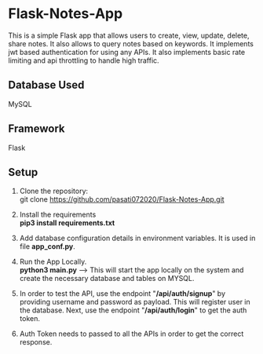 # Flask-Notes-App

This is a simple Flask app that allows users to create, view, update, delete, share notes. It also allows to query notes based on keywords.
It implements jwt based authentication for using any APIs. It also implements basic rate limiting and api throttling to handle high traffic.

## Database Used
  MySQL

## Framework
  Flask

## Setup 
1. Clone the repository:  
   git clone https://github.com/pasati072020/Flask-Notes-App.git

3. Install the requirements  
   **pip3 install requirements.txt**

4. Add database configuration details in environment variables. It is used in file **app_conf.py**.

5. Run the App Locally.  
   **python3 main.py** --> This will start the app locally on the system and create the necessary database and tables on MYSQL.

6. In order to test the API, use the endpoint "**/api/auth/signup**" by providing username and password as payload. This will register user in the database.
   Next, use the endpoint "**/api/auth/login**" to get the auth token.

7. Auth Token needs to passed to all the APIs in order to get the correct response.
